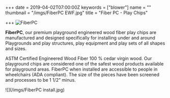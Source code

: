 +++
date = 2019-04-02T07:00:00Z
keywords = ["blower"]
name = ""
thumbnail = "/imgs/FiberPC EWF.jpg"
title = "Fiber PC - Play Chips"

+++
![](/imgs/FiberPC_MainLogo@300x-100.jpg "FiberPC")

**FiberPC**, our premium playground engineered wood fiber play chips are manufactured and designed specifically for installing under and around Playgrounds and play structures, play equipment and play sets of all shapes and sizes.

ASTM Certified Engineered Wood Fiber 100 % cedar virgin wood. Our playground chips are considered one of the safest wood products available for playground areas. FiberPC when installed are accessible to people in wheelchairs (ADA compliant). The size of the pieces have been screened and processes to be 1 1/2” minus. 

![](/imgs/FiberPC install.jpg)